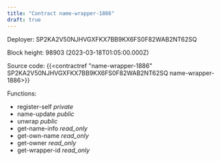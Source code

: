 ```yaml
---
title: "Contract name-wrapper-1886"
draft: true
---
```

Deployer: SP2KA2V50NJHVGXFKX7BB9KX6FS0F82WAB2NT62SQ


 



Block height: 98903 (2023-03-18T01:05:00.000Z)

Source code: {{<contractref "name-wrapper-1886" SP2KA2V50NJHVGXFKX7BB9KX6FS0F82WAB2NT62SQ name-wrapper-1886>}}

Functions:

* register-self _private_
* name-update _public_
* unwrap _public_
* get-name-info _read_only_
* get-own-name _read_only_
* get-owner _read_only_
* get-wrapper-id _read_only_
